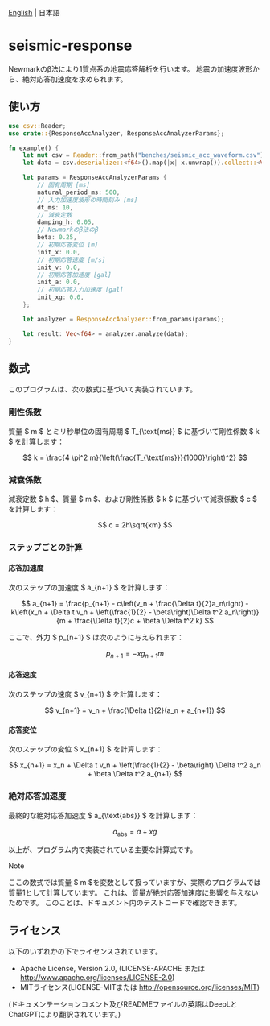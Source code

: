 [English](README.md) | 日本語

# seismic-response

Newmarkのβ法により1質点系の地震応答解析を行います。
地震の加速度波形から、絶対応答加速度を求められます。

## 使い方

```rust
use csv::Reader;
use crate::{ResponseAccAnalyzer, ResponseAccAnalyzerParams};

fn example() {
    let mut csv = Reader::from_path("benches/seismic_acc_waveform.csv").unwrap();
    let data = csv.deserialize::<f64>().map(|x| x.unwrap()).collect::<Vec<_>>();

    let params = ResponseAccAnalyzerParams {
        // 固有周期 [ms]
        natural_period_ms: 500,
        // 入力加速度波形の時間刻み [ms]
        dt_ms: 10,
        // 減衰定数
        damping_h: 0.05,
        // Newmarkのβ法のβ
        beta: 0.25,
        // 初期応答変位 [m]
        init_x: 0.0,
        // 初期応答速度 [m/s]
        init_v: 0.0,
        // 初期応答加速度 [gal]
        init_a: 0.0,
        // 初期応答入力加速度 [gal]
        init_xg: 0.0,
    };

    let analyzer = ResponseAccAnalyzer::from_params(params);

    let result: Vec<f64> = analyzer.analyze(data);
}
```

## 数式

このプログラムは、次の数式に基づいて実装されています。

### 剛性係数

質量 $ m $ とミリ秒単位の固有周期 $ T_{\text{ms}} $ に基づいて剛性係数 $ k $ を計算します：

$$
k = \frac{4 \pi^2 m}{\left(\frac{T_{\text{ms}}}{1000}\right)^2}
$$

### 減衰係数

減衰定数 $ h $、質量 $ m $、および剛性係数 $ k $ に基づいて減衰係数 $ c $ を計算します：

$$
c = 2h\sqrt{km}
$$

### ステップごとの計算

#### 応答加速度

次のステップの加速度 $ a_{n+1} $ を計算します：

$$
a_{n+1} = \frac{p_{n+1} - c\left(v_n + \frac{\Delta t}{2}a_n\right) - k\left(x_n + \Delta t v_n + \left(\frac{1}{2} -
\beta\right)\Delta t^2 a_n\right)}{m + \frac{\Delta t}{2}c + \beta \Delta t^2 k}
$$

ここで、外力 $ p_{n+1} $ は次のように与えられます：

$$
p_{n+1} = -xg_{n+1} m
$$

#### 応答速度

次のステップの速度 $ v_{n+1} $ を計算します：

$$
v_{n+1} = v_n + \frac{\Delta t}{2}(a_n + a_{n+1})
$$

#### 応答変位

次のステップの変位 $ x_{n+1} $ を計算します：

$$
x_{n+1} = x_n + \Delta t v_n + \left(\frac{1}{2} - \beta\right) \Delta t^2 a_n + \beta \Delta t^2 a_{n+1}
$$

### 絶対応答加速度

最終的な絶対応答加速度 $ a_{\text{abs}} $ を計算します：

$$
a_{\text{abs}} = a + xg
$$

以上が、プログラム内で実装されている主要な計算式です。

> [!NOTE]
> ここの数式では質量 $ m $を変数として扱っていますが、実際のプログラムでは質量1として計算しています。
> これは、質量が絶対応答加速度に影響を与えないためです。
> このことは、ドキュメント内のテストコードで確認できます。

## ライセンス

以下のいずれかの下でライセンスされています。

+ Apache License, Version 2.0, (LICENSE-APACHE または http://www.apache.org/licenses/LICENSE-2.0)
+ MITライセンス(LICENSE-MITまたは http://opensource.org/licenses/MIT)

(ドキュメンテーションコメント及びREADMEファイルの英語はDeepLとChatGPTにより翻訳されています。)
